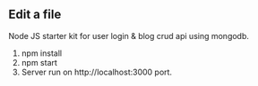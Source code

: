 ## Edit a file

Node JS starter kit for user login & blog crud api using mongodb.

1. npm install
2. npm start
3. Server run on http://localhost:3000 port.
